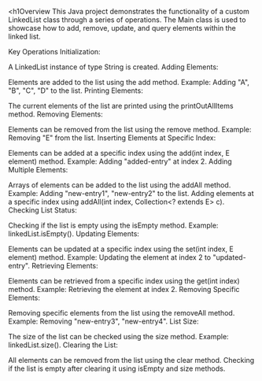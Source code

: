<h1Overview</h1>
This Java project demonstrates the functionality of a custom LinkedList class through a series of operations. The Main class is used to showcase how to add, remove, update, and query elements within the linked list.

Key Operations
Initialization:

A LinkedList instance of type String is created.
Adding Elements:

Elements are added to the list using the add method.
Example: Adding "A", "B", "C", "D" to the list.
Printing Elements:

The current elements of the list are printed using the printOutAllItems method.
Removing Elements:

Elements can be removed from the list using the remove method.
Example: Removing "E" from the list.
Inserting Elements at Specific Index:

Elements can be added at a specific index using the add(int index, E element) method.
Example: Adding "added-entry" at index 2.
Adding Multiple Elements:

Arrays of elements can be added to the list using the addAll method.
Example: Adding "new-entry1", "new-entry2" to the list.
Adding elements at a specific index using addAll(int index, Collection<? extends E> c).
Checking List Status:

Checking if the list is empty using the isEmpty method.
Example: linkedList.isEmpty().
Updating Elements:

Elements can be updated at a specific index using the set(int index, E element) method.
Example: Updating the element at index 2 to "updated-entry".
Retrieving Elements:

Elements can be retrieved from a specific index using the get(int index) method.
Example: Retrieving the element at index 2.
Removing Specific Elements:

Removing specific elements from the list using the removeAll method.
Example: Removing "new-entry3", "new-entry4".
List Size:

The size of the list can be checked using the size method.
Example: linkedList.size().
Clearing the List:

All elements can be removed from the list using the clear method.
Checking if the list is empty after clearing it using isEmpty and size methods.
